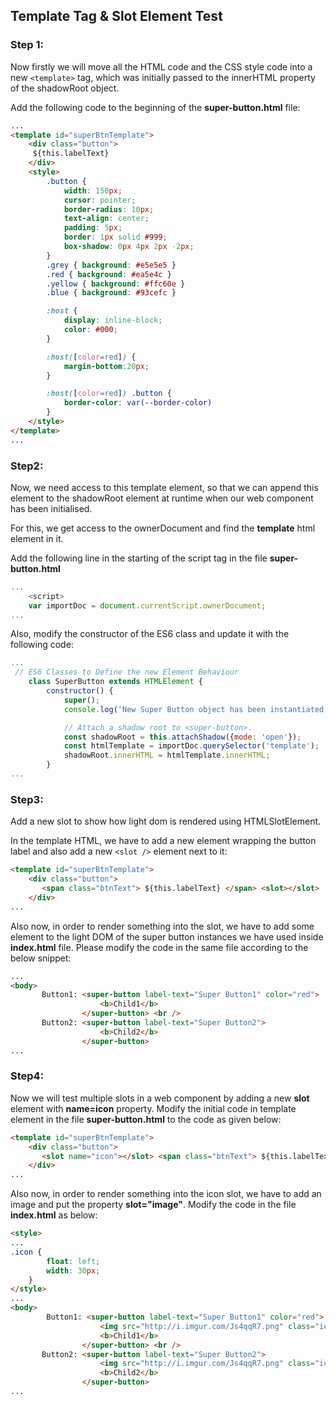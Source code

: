 ## Template Tag & Slot Element Test

### Step 1:

Now firstly we will move all the HTML code and the CSS style code into a new ```<template>``` tag, which was initially passed to the innerHTML property of the shadowRoot object.

Add the following code to the beginning of the **super-button.html** file:

```html
...
<template id="superBtnTemplate">
    <div class="button">
     ${this.labelText}
    </div>
    <style>
        .button { 
            width: 150px; 
            cursor: pointer;
            border-radius: 10px; 
            text-align: center; 
            padding: 5px; 
            border: 1px solid #999;
            box-shadow: 0px 4px 2px -2px;
        }
        .grey { background: #e5e5e5 }
        .red { background: #ea5e4c }
        .yellow { background: #ffc60e }
        .blue { background: #93cefc }

        :host {
            display: inline-block;
            color: #000;
        }

        :host([color=red]) {
            margin-bottom:20px;
        }

        :host([color=red]) .button {
            border-color: var(--border-color)
        }
    </style>
</template>
...
```

### Step2: 

Now, we need access to this template element, so that we can append this element to the shadowRoot element at runtime when our web component has been initialised.

For this, we get access to the ownerDocument and find the **template** html element in it.

Add the following line in the starting of the script tag in the file **super-button.html**

```javascript
...
    <script>
    var importDoc = document.currentScript.ownerDocument;
...
```

Also, modify the constructor of the ES6 class and update it with the following code:

```javascript
...
 // ES6 Classes to Define the new Element Behaviour
    class SuperButton extends HTMLElement {
        constructor() {
            super();
            console.log('New Super Button object has been instantiated.');

            // Attach a shadow root to <super-button>.
            const shadowRoot = this.attachShadow({mode: 'open'});
            const htmlTemplate = importDoc.querySelector('template');
            shadowRoot.innerHTML = htmlTemplate.innerHTML;
        }
...
```
### Step3: 

Add a new slot to show how light dom is rendered using HTMLSlotElement.

In the template HTML, we have to add a new element wrapping the button label and also add a new ```<slot />``` element next to it:

```html
<template id="superBtnTemplate">
    <div class="button">
       <span class="btnText"> ${this.labelText} </span> <slot></slot>
    </div>
...

```

Also now, in order to render something into the slot, we have to add some element to the light DOM of the super button instances we have used inside **index.html** file. Please modify the code in the same file according to the below snippet:

```html
...
<body>
       Button1: <super-button label-text="Super Button1" color="red">
                    <b>Child1</b>
                </super-button> <br />
       Button2: <super-button label-text="Super Button2">
                    <b>Child2</b>
                </super-button>
...
```

### Step4: 

Now we will test multiple slots in a web component by adding a new **slot** element with **name=icon** property. Modify the initial code in template element in the file **super-button.html** to the code as given below:

```html
<template id="superBtnTemplate">
    <div class="button">
       <slot name="icon"></slot> <span class="btnText"> ${this.labelText} </span> <slot></slot>
    </div>
...

```

Also now, in order to render something into the icon slot, we have to add an image and put the property **slot="image"**. Modify the code in the file **index.html** as below:

```html
<style>
...
.icon {
        float: left;
        width: 30px;
    }
</style>
...
<body>
        Button1: <super-button label-text="Super Button1" color="red">
                    <img src="http://i.imgur.com/Js4qqR7.png" class="icon" slot="icon" />
                    <b>Child1</b>
                </super-button> <br />
       Button2: <super-button label-text="Super Button2">
                    <img src="http://i.imgur.com/Js4qqR7.png" class="icon" slot="icon" />
                    <b>Child2</b>
                </super-button>
...
```